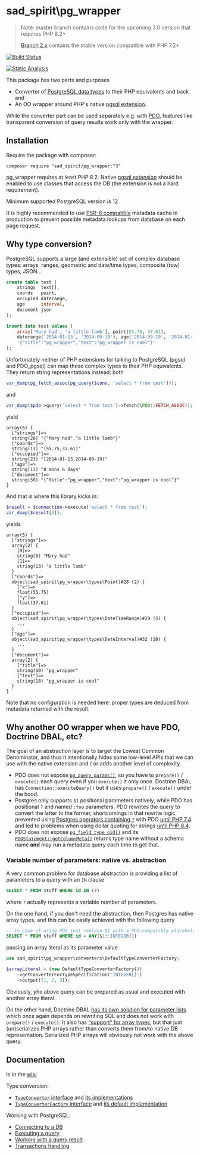 # sad_spirit\pg_wrapper

> Note: master branch contains code for the upcoming 3.0 version that requires PHP 8.2+
>
> [Branch 2.x](../../tree/2.x) contains the stable version compatible with PHP 7.2+


[![Build Status](https://github.com/sad-spirit/pg-wrapper/workflows/Continuous%20Integration/badge.svg?branch=master)](https://github.com/sad-spirit/pg-wrapper/actions?query=branch%3Amaster+workflow%3A%22Continuous+Integration%22)

[![Static Analysis](https://github.com/sad-spirit/pg-wrapper/workflows/Static%20Analysis/badge.svg?branch=master)](https://github.com/sad-spirit/pg-wrapper/actions?query=branch%3Amaster+workflow%3A%22Static+Analysis%22)

This package has two parts and purposes
* Converter of [PostgreSQL data types](https://www.postgresql.org/docs/current/datatype.html) to their PHP equivalents and back and
* An OO wrapper around PHP's native [pgsql extension](https://php.net/manual/en/book.pgsql.php).

While the converter part can be used separately e.g. with [PDO](https://www.php.net/manual/en/book.pdo.php), 
features like transparent conversion of query results work only with the wrapper.

## Installation

Require the package with composer:
```
composer require "sad_spirit/pg_wrapper:^3"
```
pg_wrapper requires at least PHP 8.2. Native [pgsql extension](https://php.net/manual/en/book.pgsql.php)
should be enabled to use classes that access the DB (the extension is not a hard requirement).

Minimum supported PostgreSQL version is 12

It is highly recommended to use [PSR-6 compatible](https://www.php-fig.org/psr/psr-6/) metadata cache in production
to prevent possible metadata lookups from database on each page request.

## Why type conversion?

PostgreSQL supports a large (and extensible) set of complex database types: arrays, ranges, geometric and date/time
types, composite (row) types, JSON...

```SQL
create table test (
    strings  text[],
    coords   point,
    occupied daterange,
    age      interval,
    document json
);

insert into test values (
    array['Mary had', 'a little lamb'], point(55.75, 37.61),
    daterange('2014-01-13', '2014-09-19'), age('2014-09-19', '2014-01-13'),
    '{"title":"pg_wrapper","text":"pg_wrapper is cool"}'
);
```

Unfortunately neither of PHP extensions for talking to PostgreSQL (pgsql and PDO_pgsql) can map these complex
types to their PHP equivalents. They return string representations instead: both
```PHP
var_dump(pg_fetch_assoc(pg_query($conn, 'select * from test')));
```
and
```PHP
var_dump($pdo->query('select * from test')->fetch(\PDO::FETCH_ASSOC));
```
yield
```
array(5) {
  ["strings"]=>
  string(28) "{"Mary had","a little lamb"}"
  ["coords"]=>
  string(13) "(55.75,37.61)"
  ["occupied"]=>
  string(23) "[2014-01-13,2014-09-19)"
  ["age"]=>
  string(13) "8 mons 6 days"
  ["document"]=>
  string(50) "{"title":"pg_wrapper","text":"pg_wrapper is cool"}"
}
```

And that is where this library kicks in:
```PHP
$result = $connection->execute('select * from test');
var_dump($result[0]);
```
yields
```
array(5) {
  ["strings"]=>
  array(2) {
    [0]=>
    string(8) "Mary had"
    [1]=>
    string(13) "a little lamb"
  }
  ["coords"]=>
  object(sad_spirit\pg_wrapper\types\Point)#28 (2) {
    ["x"]=>
    float(55.75)
    ["y"]=>
    float(37.61)
  }
  ["occupied"]=>
  object(sad_spirit\pg_wrapper\types\DateTimeRange)#29 (5) {
    ...
  }
  ["age"]=>
  object(sad_spirit\pg_wrapper\types\DateInterval)#32 (10) {
    ...
  }
  ["document"]=>
  array(2) {
    ["title"]=>
    string(10) "pg_wrapper"
    ["text"]=>
    string(18) "pg_wrapper is cool"
  }
}
```
Note that no configuration is needed here: proper types are deduced from metadata returned with the result.

## Why another OO wrapper when we have PDO, Doctrine DBAL, etc?

The goal of an abstraction layer is to target the Lowest Common Denominator, and thus it intentionally hides some low-level
APIs that we can use with the native extension and / or adds another level of complexity.

* PDO does not expose [`pg_query_params()`](http://php.net/manual/en/function.pg-query-params.php), so you have
  to `prepare()` / `execute()` each query even if you `execute()` it only once. Doctrine DBAL has `Connection::executeQuery()`
  but it uses `prepare()` / `execute()` under the hood.
* Postgres only supports `$1` positional parameters natively, while PDO has positional `?` and named `:foo` parameters.
  PDO rewrites the query to convert the latter to the former, shortcomings in that rewrite logic 
  prevented using [Postgres operators containing `?`](https://www.postgresql.org/docs/current/functions-json.html#FUNCTIONS-JSONB-OP-TABLE) with
  PDO [until PHP 7.4](https://wiki.php.net/rfc/pdo_escape_placeholders) and led to problems when using dollar quoting for strings
  [until PHP 8.4](https://www.php.net/manual/en/migration84.new-features.php#migration84.new-features.pdo-pgsql).
* PDO does not expose [`pg_field_type_oid()`](https://www.php.net/manual/en/function.pg-field-type-oid.php) and its
  [`PDOStatement::getColumnMeta()`](https://www.php.net/manual/en/pdostatement.getcolumnmeta.php) returns type name
  without a schema name **and** may run a metadata query each time to get that.

### Variable number of parameters: native vs. abstraction

A very common problem for database abstraction is providing a list of parameters to a query with an `IN` clause
```SQL
SELECT * FROM stuff WHERE id IN (?)
```
where `?` actually represents a variable number of parameters.

On the one hand, if you don't need the abstraction, then Postgres has native array types,
and this can be easily achieved with the following query
```SQL
-- in case of using PDO just replace $1 with a PDO-compatible placeholder
SELECT * FROM stuff WHERE id = ANY($1::INTEGER[])
```
passing an array literal as its parameter value
```PHP
use sad_spirit\pg_wrapper\converters\DefaultTypeConverterFactory;

$arrayLiteral = (new DefaultTypeConverterFactory())
    ->getConverterForTypeSpecification('INTEGER[]')
    ->output([1, 2, 3]);
```
Obviously, yhe above query can be prepared as usual and executed with another array literal.

On the other hand, Doctrine DBAL [has its own solution for parameter lists](https://www.doctrine-project.org/projects/doctrine-dbal/en/latest/reference/data-retrieval-and-manipulation.html#list-of-parameters-conversion)
which once again depends on rewriting SQL and does not work with `prepare()` / `execute()`. It also has ["support" for array
types](https://www.doctrine-project.org/projects/doctrine-dbal/en/latest/reference/types.html#array-types), 
but that just (un)serializes PHP arrays rather than converts them from/to native DB representation. 
Serialized PHP arrays will obviously not work with the above query.



## Documentation

Is in the [wiki](https://github.com/sad-spirit/pg-wrapper/wiki)

Type conversion:
* [`TypeConverter` interface](https://github.com/sad-spirit/pg-wrapper/wiki/TypeConverter) and [its implementations](https://github.com/sad-spirit/pg-wrapper/wiki/types)
* [`TypeConverterFactory` interface](https://github.com/sad-spirit/pg-wrapper/wiki/TypeConverterFactory) and [its default implementation](https://github.com/sad-spirit/pg-wrapper/wiki/DefaultTypeConverterFactory)

Working with PostgreSQL:

* [Connecting to a DB](https://github.com/sad-spirit/pg-wrapper/wiki/connecting)
* [Executing a query](https://github.com/sad-spirit/pg-wrapper/wiki/query)
* [Working with a query result](https://github.com/sad-spirit/pg-wrapper/wiki/result)
* [Transactions handling](https://github.com/sad-spirit/pg-wrapper/wiki/transactions)
